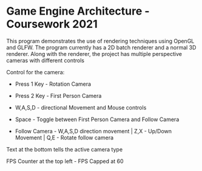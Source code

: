 # Game Engine Architecture - Coursework 2021
This program demonstrates the use of rendering techniques using OpenGL and GLFW. The program currently has a 2D batch renderer and a normal 3D renderer. Along with the renderer, the project has multiple perspective cameras with different controls

Control for the camera:

 - Press 1 Key - Rotation Camera
 - Press 2 Key - First Person Camera

 - W,A,S,D - directional Movement and Mouse controls

 - Space - Toggle between First Person Camera and Follow Camera

 - Follow Camera - W,A,S,D direction movement | Z,X - Up/Down Movement | Q,E - Rotate follow camera


Text at the bottom tells the active camera type

FPS Counter at the top left - FPS Capped at 60
